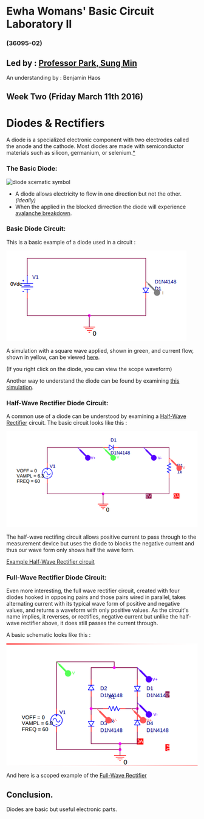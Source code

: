 # Ewha Womans' Basic Circuit Laboratory II
### (36095-02)

## Led by : [Professor Park, Sung Min](https://www.researchgate.net/profile/Sung_Park15)

An understanding by : Benjamin Haos

## Week Two (Friday March 11th 2016)

# Diodes & Rectifiers

A diode is a specialized electronic component with two electrodes called the anode and the cathode. Most diodes are made with semiconductor materials such as silicon, germanium, or selenium.[*](https://www.google.com/search?sourceid=chrome-psyapi2&ion=1&espv=2&ie=UTF-8&q=diode&oq=Diod&aqs=chrome.1.69i57j0l5.2622j0j7)

### The Basic Diode:

![diode scematic symbol](https://cdn.sparkfun.com/assets/d/6/b/f/a/5171b6bece395ff53c000000.PNG)

* A diode allows electricity to flow in one direction but not the other. *(ideally)*
* When the applied in the blocked dirrection the diode will experience [avalanche breakdown](https://en.wikipedia.org/wiki/Avalanche_breakdown).

### Basic Diode Circuit:

This is a basic example of a diode used in a circuit :

![image from handout](img/lab2_schematic_to_sim.png)

A simulation with a square wave applied, shown in green, and current flow, shown in yellow, can be viewed [here](http://lushprojects.com/circuitjs/circuitjs.html?cct=$+1+0.000005+10.200277308269968+50+5+50%0Aw+336+112+576+112+0%0Aw+336+272+576+272+0%0Ag+576+272+576+384+0%0Av+336+112+336+272+0+2+40+5+0+0+0.5%0Ad+576+112+576+272+1+0.805904783%0Ao+4+64+0+551+5+1.130782121458166e+73+0+-1%0A).

(If you right click on the diode, you can view the scope waveform)

Another way to understand the diode can be found by examining [this simulation](http://lushprojects.com/circuitjs/circuitjs.html?cct=$+1+0.000005+13.097415321081858+55+5+50%0Av+240+352+240+128+0+1+40+5+0+0+0.5%0Ar+544+128+544+352+0+640%0Ad+240+128+544+128+1+0.805904783%0Aw+240+352+544+352+0%0Ao+0+64+0+35+5+0.0125+0+-1%0Ao+1+64+0+35+5+0.0125+1+-1%0A).

### Half-Wave Rectifier Diode Circuit:

A common use of a diode can be understood by examining a [Half-Wave Rectifier](https://en.wikipedia.org/wiki/Rectifier#Half-wave_rectification) circuit. The basic circuit looks like this :

![image from handout](img/half_wave_rectifier_schematic_to_sim.png)

The half-wave rectifing circuit allows positive current to pass through to the measurement device but uses the diode to blocks the negative current and thus our wave form only shows half the wave form.

[Example Half-Wave Rectifier circuit](http://lushprojects.com/circuitjs/circuitjs.html?cct=$+1+0.000005+13.097415321081858+55+5+50%0Av+240+352+240+128+0+1+40+5+0+0+0.5%0Ar+544+128+544+352+0+640%0Ad+240+128+544+128+1+0.805904783%0Aw+240+352+544+352+0%0Ao+0+64+0+35+5+0.0125+0+-1%0Ao+1+64+0+35+5+0.0125+1+-1%0A)

### Full-Wave Rectifier Diode Circuit:

Even more interesting, the full wave rectifier circuit, created with four diodes hooked in opposing pairs and those pairs wired in parallel, takes alternating current with its typical wave form of positive and negative values, and returns a waveform with only positive values. As the circuit's name implies, it reverses, or rectifies, negative current but unlike the half-wave rectifier above, it does still passes the current through.

A basic schematic looks like this :

![image from handout](img/full_wave_rectifier_schematic_to_sim.png)

And here is a scoped example of the 
[Full-Wave Rectifier](http://lushprojects.com/circuitjs/circuitjs.html?cct=$+1+0.000005+10.200277308269968+53+5+50%0Av+240+384+240+96+0+1+40+5+0+0+0.5%0Aw+240+96+384+96+0%0Aw+384+96+384+160+0%0Ad+384+160+448+224+1+0.805904783%0Ad+384+288+448+224+1+0.805904783%0Ad+320+224+384+160+1+0.805904783%0Ad+320+224+384+288+1+0.805904783%0Aw+384+288+384+384+0%0Aw+384+384+240+384+0%0Aw+320+224+320+320+0%0Aw+448+224+496+224+0%0Aw+320+320+496+320+0%0Ar+496+224+496+320+0+100%0Ax+543+280+580+283+0+20+load%0Ao+0+64+0+35+10+0.05+0+-1%0Ao+12+64+0+35+5+0.05+1+-1%0A)

## Conclusion.

Diodes are basic but useful electronic parts.


